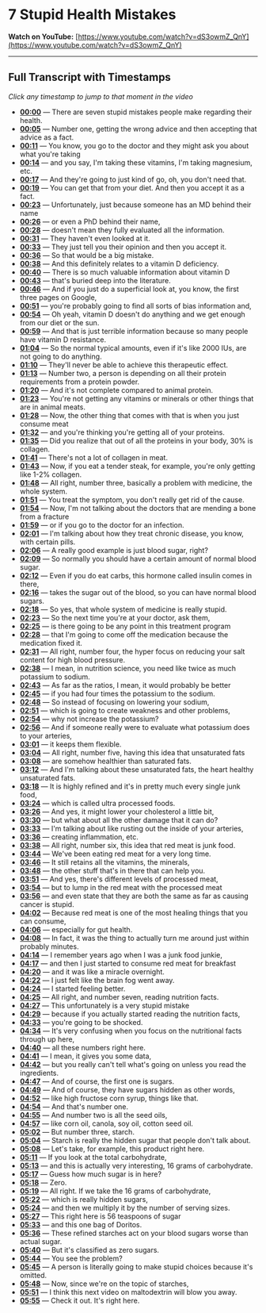 # 7 Stupid Health Mistakes

**Watch on YouTube:** [https://www.youtube.com/watch?v=dS3owmZ_QnY](https://www.youtube.com/watch?v=dS3owmZ_QnY)

---

## Full Transcript with Timestamps

*Click any timestamp to jump to that moment in the video*

- **[00:00](https://www.youtube.com/watch?v=dS3owmZ_QnY&t=0s)** — There are seven stupid mistakes people make regarding their health.
- **[00:05](https://www.youtube.com/watch?v=dS3owmZ_QnY&t=5s)** — Number one, getting the wrong advice and then accepting that advice as a fact.
- **[00:11](https://www.youtube.com/watch?v=dS3owmZ_QnY&t=11s)** — You know, you go to the doctor and they might ask you about what you're taking
- **[00:14](https://www.youtube.com/watch?v=dS3owmZ_QnY&t=14s)** — and you say, I'm taking these vitamins, I'm taking magnesium, etc.
- **[00:17](https://www.youtube.com/watch?v=dS3owmZ_QnY&t=17s)** — And they're going to just kind of go, oh, you don't need that.
- **[00:19](https://www.youtube.com/watch?v=dS3owmZ_QnY&t=19s)** — You can get that from your diet. And then you accept it as a fact.
- **[00:23](https://www.youtube.com/watch?v=dS3owmZ_QnY&t=23s)** — Unfortunately, just because someone has an MD behind their name
- **[00:26](https://www.youtube.com/watch?v=dS3owmZ_QnY&t=26s)** — or even a PhD behind their name,
- **[00:28](https://www.youtube.com/watch?v=dS3owmZ_QnY&t=28s)** — doesn't mean they fully evaluated all the information.
- **[00:31](https://www.youtube.com/watch?v=dS3owmZ_QnY&t=31s)** — They haven't even looked at it.
- **[00:33](https://www.youtube.com/watch?v=dS3owmZ_QnY&t=33s)** — They just tell you their opinion and then you accept it.
- **[00:36](https://www.youtube.com/watch?v=dS3owmZ_QnY&t=36s)** — So that would be a big mistake.
- **[00:38](https://www.youtube.com/watch?v=dS3owmZ_QnY&t=38s)** — And this definitely relates to a vitamin D deficiency.
- **[00:40](https://www.youtube.com/watch?v=dS3owmZ_QnY&t=40s)** — There is so much valuable information about vitamin D
- **[00:43](https://www.youtube.com/watch?v=dS3owmZ_QnY&t=43s)** — that's buried deep into the literature.
- **[00:46](https://www.youtube.com/watch?v=dS3owmZ_QnY&t=46s)** — And if you just do a superficial look at, you know, the first three pages on Google,
- **[00:51](https://www.youtube.com/watch?v=dS3owmZ_QnY&t=51s)** — you're probably going to find all sorts of bias information and,
- **[00:54](https://www.youtube.com/watch?v=dS3owmZ_QnY&t=54s)** — Oh yeah, vitamin D doesn't do anything and we get enough from our diet or the sun.
- **[00:59](https://www.youtube.com/watch?v=dS3owmZ_QnY&t=59s)** — And that is just terrible information because so many people have vitamin D resistance.
- **[01:04](https://www.youtube.com/watch?v=dS3owmZ_QnY&t=64s)** — So the normal typical amounts, even if it's like 2000 IUs, are not going to do anything.
- **[01:10](https://www.youtube.com/watch?v=dS3owmZ_QnY&t=70s)** — They'll never be able to achieve this therapeutic effect.
- **[01:13](https://www.youtube.com/watch?v=dS3owmZ_QnY&t=73s)** — Number two, a person is depending on all their protein requirements from a protein powder.
- **[01:20](https://www.youtube.com/watch?v=dS3owmZ_QnY&t=80s)** — And it's not complete compared to animal protein.
- **[01:23](https://www.youtube.com/watch?v=dS3owmZ_QnY&t=83s)** — You're not getting any vitamins or minerals or other things that are in animal meats.
- **[01:28](https://www.youtube.com/watch?v=dS3owmZ_QnY&t=88s)** — Now, the other thing that comes with that is when you just consume meat
- **[01:32](https://www.youtube.com/watch?v=dS3owmZ_QnY&t=92s)** — and you're thinking you're getting all of your proteins.
- **[01:35](https://www.youtube.com/watch?v=dS3owmZ_QnY&t=95s)** — Did you realize that out of all the proteins in your body, 30% is collagen.
- **[01:41](https://www.youtube.com/watch?v=dS3owmZ_QnY&t=101s)** — There's not a lot of collagen in meat.
- **[01:43](https://www.youtube.com/watch?v=dS3owmZ_QnY&t=103s)** — Now, if you eat a tender steak, for example, you're only getting like 1-2% collagen.
- **[01:48](https://www.youtube.com/watch?v=dS3owmZ_QnY&t=108s)** — All right, number three, basically a problem with medicine, the whole system.
- **[01:51](https://www.youtube.com/watch?v=dS3owmZ_QnY&t=111s)** — You treat the symptom, you don't really get rid of the cause.
- **[01:54](https://www.youtube.com/watch?v=dS3owmZ_QnY&t=114s)** — Now, I'm not talking about the doctors that are mending a bone from a fracture
- **[01:59](https://www.youtube.com/watch?v=dS3owmZ_QnY&t=119s)** — or if you go to the doctor for an infection.
- **[02:01](https://www.youtube.com/watch?v=dS3owmZ_QnY&t=121s)** — I'm talking about how they treat chronic disease, you know, with certain pills.
- **[02:06](https://www.youtube.com/watch?v=dS3owmZ_QnY&t=126s)** — A really good example is just blood sugar, right?
- **[02:09](https://www.youtube.com/watch?v=dS3owmZ_QnY&t=129s)** — So normally you should have a certain amount of normal blood sugar.
- **[02:12](https://www.youtube.com/watch?v=dS3owmZ_QnY&t=132s)** — Even if you do eat carbs, this hormone called insulin comes in there,
- **[02:16](https://www.youtube.com/watch?v=dS3owmZ_QnY&t=136s)** — takes the sugar out of the blood, so you can have normal blood sugars.
- **[02:18](https://www.youtube.com/watch?v=dS3owmZ_QnY&t=138s)** — So yes, that whole system of medicine is really stupid.
- **[02:23](https://www.youtube.com/watch?v=dS3owmZ_QnY&t=143s)** — So the next time you're at your doctor, ask them,
- **[02:25](https://www.youtube.com/watch?v=dS3owmZ_QnY&t=145s)** — is there going to be any point in this treatment program
- **[02:28](https://www.youtube.com/watch?v=dS3owmZ_QnY&t=148s)** — that I'm going to come off the medication because the medication fixed it.
- **[02:31](https://www.youtube.com/watch?v=dS3owmZ_QnY&t=151s)** — All right, number four, the hyper focus on reducing your salt content for high blood pressure.
- **[02:38](https://www.youtube.com/watch?v=dS3owmZ_QnY&t=158s)** — I mean, in nutrition science, you need like twice as much potassium to sodium.
- **[02:43](https://www.youtube.com/watch?v=dS3owmZ_QnY&t=163s)** — As far as the ratios, I mean, it would probably be better
- **[02:45](https://www.youtube.com/watch?v=dS3owmZ_QnY&t=165s)** — if you had four times the potassium to the sodium.
- **[02:48](https://www.youtube.com/watch?v=dS3owmZ_QnY&t=168s)** — So instead of focusing on lowering your sodium,
- **[02:51](https://www.youtube.com/watch?v=dS3owmZ_QnY&t=171s)** — which is going to create weakness and other problems,
- **[02:54](https://www.youtube.com/watch?v=dS3owmZ_QnY&t=174s)** — why not increase the potassium?
- **[02:56](https://www.youtube.com/watch?v=dS3owmZ_QnY&t=176s)** — And if someone really were to evaluate what potassium does to your arteries,
- **[03:01](https://www.youtube.com/watch?v=dS3owmZ_QnY&t=181s)** — it keeps them flexible.
- **[03:04](https://www.youtube.com/watch?v=dS3owmZ_QnY&t=184s)** — All right, number five, having this idea that unsaturated fats
- **[03:08](https://www.youtube.com/watch?v=dS3owmZ_QnY&t=188s)** — are somehow healthier than saturated fats.
- **[03:12](https://www.youtube.com/watch?v=dS3owmZ_QnY&t=192s)** — And I'm talking about these unsaturated fats, the heart healthy unsaturated fats.
- **[03:18](https://www.youtube.com/watch?v=dS3owmZ_QnY&t=198s)** — It is highly refined and it's in pretty much every single junk food,
- **[03:24](https://www.youtube.com/watch?v=dS3owmZ_QnY&t=204s)** — which is called ultra processed foods.
- **[03:26](https://www.youtube.com/watch?v=dS3owmZ_QnY&t=206s)** — And yes, it might lower your cholesterol a little bit,
- **[03:30](https://www.youtube.com/watch?v=dS3owmZ_QnY&t=210s)** — but what about all the other damage that it can do?
- **[03:33](https://www.youtube.com/watch?v=dS3owmZ_QnY&t=213s)** — I'm talking about like rusting out the inside of your arteries,
- **[03:36](https://www.youtube.com/watch?v=dS3owmZ_QnY&t=216s)** — creating inflammation, etc.
- **[03:38](https://www.youtube.com/watch?v=dS3owmZ_QnY&t=218s)** — All right, number six, this idea that red meat is junk food.
- **[03:44](https://www.youtube.com/watch?v=dS3owmZ_QnY&t=224s)** — We've been eating red meat for a very long time.
- **[03:46](https://www.youtube.com/watch?v=dS3owmZ_QnY&t=226s)** — It still retains all the vitamins, the minerals,
- **[03:48](https://www.youtube.com/watch?v=dS3owmZ_QnY&t=228s)** — the other stuff that's in there that can help you.
- **[03:51](https://www.youtube.com/watch?v=dS3owmZ_QnY&t=231s)** — And yes, there's different levels of processed meat,
- **[03:54](https://www.youtube.com/watch?v=dS3owmZ_QnY&t=234s)** — but to lump in the red meat with the processed meat
- **[03:56](https://www.youtube.com/watch?v=dS3owmZ_QnY&t=236s)** — and even state that they are both the same as far as causing cancer is stupid.
- **[04:02](https://www.youtube.com/watch?v=dS3owmZ_QnY&t=242s)** — Because red meat is one of the most healing things that you can consume,
- **[04:06](https://www.youtube.com/watch?v=dS3owmZ_QnY&t=246s)** — especially for gut health.
- **[04:08](https://www.youtube.com/watch?v=dS3owmZ_QnY&t=248s)** — In fact, it was the thing to actually turn me around just within probably minutes.
- **[04:14](https://www.youtube.com/watch?v=dS3owmZ_QnY&t=254s)** — I remember years ago when I was a junk food junkie,
- **[04:17](https://www.youtube.com/watch?v=dS3owmZ_QnY&t=257s)** — and then I just started to consume red meat for breakfast
- **[04:20](https://www.youtube.com/watch?v=dS3owmZ_QnY&t=260s)** — and it was like a miracle overnight.
- **[04:22](https://www.youtube.com/watch?v=dS3owmZ_QnY&t=262s)** — I just felt like the brain fog went away.
- **[04:24](https://www.youtube.com/watch?v=dS3owmZ_QnY&t=264s)** — I started feeling better.
- **[04:25](https://www.youtube.com/watch?v=dS3owmZ_QnY&t=265s)** — All right, and number seven, reading nutrition facts.
- **[04:27](https://www.youtube.com/watch?v=dS3owmZ_QnY&t=267s)** — This unfortunately is a very stupid mistake
- **[04:29](https://www.youtube.com/watch?v=dS3owmZ_QnY&t=269s)** — because if you actually started reading the nutrition facts,
- **[04:33](https://www.youtube.com/watch?v=dS3owmZ_QnY&t=273s)** — you're going to be shocked.
- **[04:34](https://www.youtube.com/watch?v=dS3owmZ_QnY&t=274s)** — It's very confusing when you focus on the nutritional facts through up here,
- **[04:40](https://www.youtube.com/watch?v=dS3owmZ_QnY&t=280s)** — all these numbers right here.
- **[04:41](https://www.youtube.com/watch?v=dS3owmZ_QnY&t=281s)** — I mean, it gives you some data,
- **[04:42](https://www.youtube.com/watch?v=dS3owmZ_QnY&t=282s)** — but you really can't tell what's going on unless you read the ingredients.
- **[04:47](https://www.youtube.com/watch?v=dS3owmZ_QnY&t=287s)** — And of course, the first one is sugars.
- **[04:49](https://www.youtube.com/watch?v=dS3owmZ_QnY&t=289s)** — And of course, they have sugars hidden as other words,
- **[04:52](https://www.youtube.com/watch?v=dS3owmZ_QnY&t=292s)** — like high fructose corn syrup, things like that.
- **[04:54](https://www.youtube.com/watch?v=dS3owmZ_QnY&t=294s)** — And that's number one.
- **[04:55](https://www.youtube.com/watch?v=dS3owmZ_QnY&t=295s)** — And number two is all the seed oils,
- **[04:57](https://www.youtube.com/watch?v=dS3owmZ_QnY&t=297s)** — like corn oil, canola, soy oil, cotton seed oil.
- **[05:02](https://www.youtube.com/watch?v=dS3owmZ_QnY&t=302s)** — But number three, starch.
- **[05:04](https://www.youtube.com/watch?v=dS3owmZ_QnY&t=304s)** — Starch is really the hidden sugar that people don't talk about.
- **[05:08](https://www.youtube.com/watch?v=dS3owmZ_QnY&t=308s)** — Let's take, for example, this product right here.
- **[05:11](https://www.youtube.com/watch?v=dS3owmZ_QnY&t=311s)** — If you look at the total carbohydrate,
- **[05:13](https://www.youtube.com/watch?v=dS3owmZ_QnY&t=313s)** — and this is actually very interesting, 16 grams of carbohydrate.
- **[05:17](https://www.youtube.com/watch?v=dS3owmZ_QnY&t=317s)** — Guess how much sugar is in here?
- **[05:18](https://www.youtube.com/watch?v=dS3owmZ_QnY&t=318s)** — Zero.
- **[05:19](https://www.youtube.com/watch?v=dS3owmZ_QnY&t=319s)** — All right. If we take the 16 grams of carbohydrate,
- **[05:22](https://www.youtube.com/watch?v=dS3owmZ_QnY&t=322s)** — which is really hidden sugars,
- **[05:24](https://www.youtube.com/watch?v=dS3owmZ_QnY&t=324s)** — and then we multiply it by the number of serving sizes.
- **[05:27](https://www.youtube.com/watch?v=dS3owmZ_QnY&t=327s)** — This right here is 56 teaspoons of sugar
- **[05:33](https://www.youtube.com/watch?v=dS3owmZ_QnY&t=333s)** — and this one bag of Doritos.
- **[05:36](https://www.youtube.com/watch?v=dS3owmZ_QnY&t=336s)** — These refined starches act on your blood sugars worse than actual sugar.
- **[05:40](https://www.youtube.com/watch?v=dS3owmZ_QnY&t=340s)** — But it's classified as zero sugars.
- **[05:44](https://www.youtube.com/watch?v=dS3owmZ_QnY&t=344s)** — You see the problem?
- **[05:45](https://www.youtube.com/watch?v=dS3owmZ_QnY&t=345s)** — A person is literally going to make stupid choices because it's omitted.
- **[05:48](https://www.youtube.com/watch?v=dS3owmZ_QnY&t=348s)** — Now, since we're on the topic of starches,
- **[05:51](https://www.youtube.com/watch?v=dS3owmZ_QnY&t=351s)** — I think this next video on maltodextrin will blow you away.
- **[05:55](https://www.youtube.com/watch?v=dS3owmZ_QnY&t=355s)** — Check it out. It's right here.
